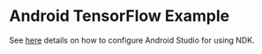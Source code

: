 # Android TensorFlow Example

See [here](http://tools.android.com/tech-docs/new-build-system/gradle-experimental) details on how to configure Android Studio for using NDK.